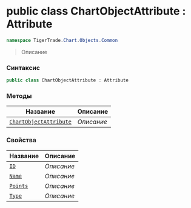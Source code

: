 
# public class ChartObjectAttribute : Attribute
```csharp
namespace TigerTrade.Chart.Objects.Common
```



> Описание

### Синтаксис
```csharp
public class ChartObjectAttribute : Attribute
```


### Методы
| Название | Описание |
| --- | --- |
| [`ChartObjectAttribute`](./ChartObjectAttribute.cs/Методы/ChartObjectAttribute.md) | *Описание* |

### Свойства
| Название | Описание |
| --- | --- |
| [`ID`](./ChartObjectAttribute.cs/Свойства/ID.md) | *Описание* |
| [`Name`](./ChartObjectAttribute.cs/Свойства/Name.md) | *Описание* |
| [`Points`](./ChartObjectAttribute.cs/Свойства/Points.md) | *Описание* |
| [`Type`](./ChartObjectAttribute.cs/Свойства/Type.md) | *Описание* |



